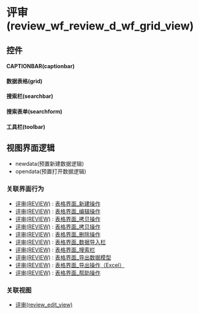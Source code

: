 # 评审(review_wf_review_d_wf_grid_view)  <!-- {docsify-ignore-all} -->



## 控件
#### CAPTIONBAR(captionbar)
#### 数据表格(grid)
#### 搜索栏(searchbar)
#### 搜索表单(searchform)
#### 工具栏(toolbar)

## 视图界面逻辑
  * newdata(预置新建数据逻辑)
  * opendata(预置打开数据逻辑)


### 关联界面行为
  * [评审(REVIEW)](module/TestMgmt/review) : [表格界面_新建操作](module/TestMgmt/review#界面行为)
  * [评审(REVIEW)](module/TestMgmt/review) : [表格界面_编辑操作](module/TestMgmt/review#界面行为)
  * [评审(REVIEW)](module/TestMgmt/review) : [表格界面_拷贝操作](module/TestMgmt/review#界面行为)
  * [评审(REVIEW)](module/TestMgmt/review) : [表格界面_拷贝操作](module/TestMgmt/review#界面行为)
  * [评审(REVIEW)](module/TestMgmt/review) : [表格界面_删除操作](module/TestMgmt/review#界面行为)
  * [评审(REVIEW)](module/TestMgmt/review) : [表格界面_数据导入栏](module/TestMgmt/review#界面行为)
  * [评审(REVIEW)](module/TestMgmt/review) : [表格界面_搜索栏](module/TestMgmt/review#界面行为)
  * [评审(REVIEW)](module/TestMgmt/review) : [表格界面_导出数据模型](module/TestMgmt/review#界面行为)
  * [评审(REVIEW)](module/TestMgmt/review) : [表格界面_导出操作（Excel）](module/TestMgmt/review#界面行为)
  * [评审(REVIEW)](module/TestMgmt/review) : [表格界面_帮助操作](module/TestMgmt/review#界面行为)

### 关联视图
  * [评审(review_edit_view)](app/view/review_edit_view)

<script>
 const { createApp } = Vue
  createApp({
    data() {
      return {

      }
    }
  }).use(ElementPlus).mount('#app')
</script>